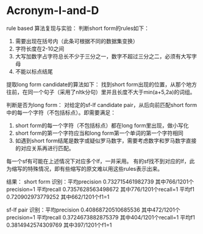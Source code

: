 # Acronym-I-and-D

rule based 算法复现与实验：
判断short form的rules如下：
1.  需要出现在括号内（此条可根据不同的数据集变换）
2.  字符长度在2-10之间
3.  大写加数字占字符总长不少于三分之一，数字不超过三分之二，必须有大写字母
4.  不能以标点结尾

提取long form candidate的算法如下：
找到short form出现的位置，从那个地方往前，在同一个句子（采用了nltk分句）里并且长度不大于min(a+5,2a)的词组。

判断是否为long form：
对给定的sf-lf candidate pair，从后向前匹配short form中的每一个字符（不包括标点）。即需要满足：
1. short form的每一个字符（不包括标点）都在long form里出现，做小写化
2. short form的第一个字符应当和long form第一个单词的第一个字符相同
3. 如遇到short form结尾是数字或疑似罗马数字，需要考虑数字和罗马数字直接的对应关系再进行匹配。

每一个sf有可能在上述情况下对应多个lf，一并采用。
有的sf找不到对应的lf，此为缩写的特殊情况，即有些缩写的原文难以用这些rules表示出来。


结果：
short form 识别：平均precision 0.732715461982739 其中766/1201个precision=1  平均recall 0.7357628563498672 其中776/1201个recall=1  平均f1 0.720902973779252  其中662/1201个f1=1

sf-lf pair 识别：平均precision 0.40868720510685536 其中472/1201个precision=1  平均recall 0.3724673882875379 其中404/1201个recall=1  平均f1 0.3814942574309769  其中397/1201个f1=1
